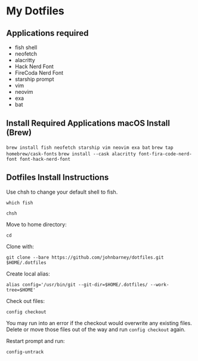 # My Dotfiles

## Applications required

* fish shell
* neofetch
* alacritty
* Hack Nerd Font
* FireCoda Nerd Font
* starship prompt
* vim
* neovim
* exa
* bat

## Install Required Applications macOS Install (Brew)

`brew install fish neofetch starship vim neovim exa bat`
`brew tap homebrew/cask-fonts`
`brew install --cask alacritty font-fira-code-nerd-font font-hack-nerd-font`

## Dotfiles Install Instructions

Use chsh to change your default shell to fish.

`which fish`

`chsh`

Move to home directory:

`cd`

Clone with:

`git clone --bare https://github.com/johnbarney/dotfiles.git $HOME/.dotfiles`

Create local alias:

`alias config='/usr/bin/git --git-dir=$HOME/.dotfiles/ --work-tree=$HOME'`

Check out files:

`config checkout`

You may run into an error if the checkout would overwrite any existing files. Delete or move those files out of the way and run `config checkout` again.

Restart prompt and run:

`config-untrack`

